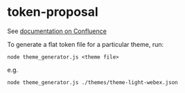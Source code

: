 # token-proposal

See [documentation on Confluence](https://confluence-eng-gpk2.cisco.com/conf/display/~pauwitty/Token+proposal)

To generate a flat token file for a particular theme, run:
```
node theme_generator.js <theme file>
```
e.g.
```
node theme_generator.js ./themes/theme-light-webex.json
```
